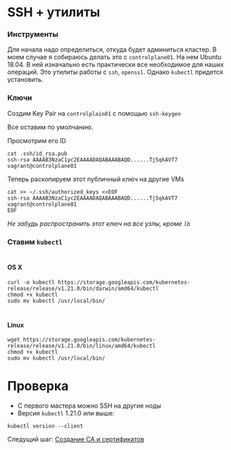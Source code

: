 # SSH + утилиты

### Инструменты

Для начала надо определиться, откуда будет админиться кластер. В моем случае я собираюсь делать это с `controlplane01`.
На нем Ubuntu 18.04. В ней изначально есть практически все необходимое для наших операций. Это утилиты работы с `ssh`, `openssl`.
Однако `kubectl` придется установить.

### Ключи
Создим Key Pair на `controlplain01` с помощью `ssh-keygen`

Все оставим по умолчанию.

Просмотрим его ID

```
cat .ssh/id_rsa.pub
ssh-rsa AAAAB3NzaC1yc2EAAAADAQABAAABAQD......Tj5qkAVT7 vagrant@controlplane01
```

Теперь раскопируем этот публичный ключ на другие VMs

```
cat >> ~/.ssh/authorized_keys <<EOF
ssh-rsa AAAAB3NzaC1yc2EAAAADAQABAAABAQD......Tj5qkAVT7 vagrant@controlplane01
EOF
```
*Не забудь распространить этот ключ на все узлы, кроме `lb`*

### Ставим `kubectl`
#
#### OS X

```
curl -o kubectl https://storage.googleapis.com/kubernetes-release/release/v1.21.0/bin/darwin/amd64/kubectl
chmod +x kubectl
sudo mv kubectl /usr/local/bin/
```
#
#### Linux

```
wget https://storage.googleapis.com/kubernetes-release/release/v1.21.0/bin/linux/amd64/kubectl
chmod +x kubectl
sudo mv kubectl /usr/local/bin/
```

# Проверка

- С первого мастера можно SSH на другие ноды
- Версия `kubectl` 1.21.0 или выше:

```
kubectl version --client
```

Следущий шаг: [Создание CA и сертификатов](steps/03-CA-Certs.md)
